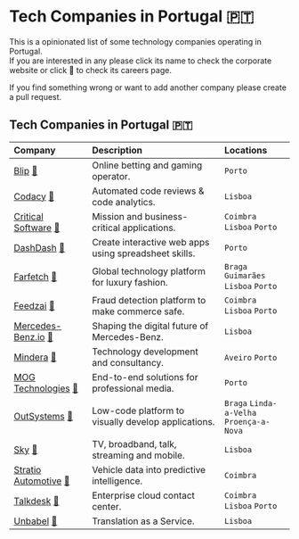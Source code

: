 # Tech Companies in Portugal :portugal:

This is a opinionated list of some technology companies operating in Portugal.  
If you are interested in any please click its name to check the corporate website or click :rocket: to check its careers page.

If you find something wrong or want to add another company please create a pull request.

## Tech Companies in Portugal :portugal:

| Company  | Description | Locations |
:------ | :------ | :-------- |
| [Blip](https://blip.pt) [:rocket:](https://blip.pt/jobs/) | Online betting and gaming operator. | `Porto` |
| [Codacy](https://www.codacy.com) [:rocket:](https://www.codacy.com/careers) | Automated code reviews & code analytics. | `Lisboa` |
| [Critical Software](https://www.criticalsoftware.com) [:rocket:](https://www.criticalsoftware.com/careers) | Mission and business-critical applications. | `Coimbra` `Lisboa` `Porto` |
| [DashDash](https://dashdash.com) [:rocket:](https://github.com/dashdash/hiring) | Create interactive web apps using spreadsheet skills. | `Porto` |
| [Farfetch](https://www.farfetch.com) [:rocket:](https://www.farfetch.com/pt/careers) | Global technology platform for luxury fashion. | `Braga` `Guimarães`<br>`Lisboa` `Porto` |
| [Feedzai](https://feedzai.com) [:rocket:](https://careers.feedzai.com) | Fraud detection platform to make commerce safe. | `Coimbra` `Lisboa` `Porto` |
| [Mercedes-Benz.io](https://www.mercedes-benz.io) [:rocket:](https://www.mercedes-benz.io/jobs) | Shaping the digital future of Mercedes-Benz. | `Lisboa` |
| [Mindera](https://mindera.com) [:rocket:](https://mindera.com/#we-are-hiring) | Technology development and consultancy. | `Aveiro` `Porto` |
| [MOG Technologies](https://www.mog-technologies.com) [:rocket:](https://www.mog-technologies.com/careers-at-mog/) | End-to-end solutions for professional media. | `Porto` |
| [OutSystems](https://www.outsystems.com) [:rocket:](https://www.outsystems.com/company/careers/) | Low-code platform to visually develop applications. | `Braga` `Linda-a-Velha`<br>`Proença-a-Nova` |
| [Sky](https://www.sky.com) [:rocket:](https://careers.sky.com) | TV, broadband, talk, streaming and mobile. | `Lisboa` |
| [Stratio Automotive](https://stratioautomotive.com) [:rocket:](https://stratio.workable.com) | Vehicle data into predictive intelligence. | `Coimbra` |
| [Talkdesk](https://www.talkdesk.com) [:rocket:](https://www.talkdesk.com/careers/) | Enterprise cloud contact center. | `Coimbra` `Lisboa` `Porto` |
| [Unbabel](https://unbabel.com) [:rocket:](https://unbabel.com/careers/) | Translation as a Service. | `Lisboa` |
